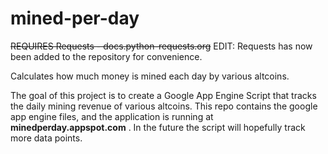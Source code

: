 mined-per-day
=============


<del>REQUIRES Requests - docs.python-requests.org</del>
EDIT: Requests has now been added to the repository for convenience. 


Calculates how much money is mined each day by various altcoins.

The goal of this project is to create a Google App Engine Script that tracks the daily mining revenue of various altcoins. This repo contains the google app engine files, and the application is running at <b>minedperday.appspot.com</b> . In the future the script will hopefully track more data points.

